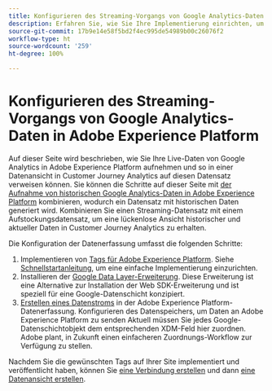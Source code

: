 ```yaml
---
title: Konfigurieren des Streaming-Vorgangs von Google Analytics-Daten in Adobe Experience Platform
description: Erfahren Sie, wie Sie Ihre Implementierung einrichten, um eine Google-Datenschicht nach Adobe Experience Platform zu senden.
source-git-commit: 17b9e14e58f5bd2f4ec995de54989b00c26076f2
workflow-type: ht
source-wordcount: '259'
ht-degree: 100%

---
```


# Konfigurieren des Streaming-Vorgangs von Google Analytics-Daten in Adobe Experience Platform

Auf dieser Seite wird beschrieben, wie Sie Ihre Live-Daten von Google Analytics in Adobe Experience Platform aufnehmen und so in einer Datenansicht in Customer Journey Analytics auf diesen Datensatz verweisen können. Sie können die Schritte auf dieser Seite mit [der Aufnahme von historischen Google Analytics-Daten in Adobe Experience Platform](backfill.md) kombinieren, wodurch ein Datensatz mit historischen Daten generiert wird. Kombinieren Sie einen Streaming-Datensatz mit einem Aufstockungsdatensatz, um eine lückenlose Ansicht historischer und aktueller Daten in Customer Journey Analytics zu erhalten.

Die Konfiguration der Datenerfassung umfasst die folgenden Schritte:

1. Implementieren von [Tags für Adobe Experience Platform](https://experienceleague.adobe.com/docs/experience-platform/tags/home.html?lang=de). Siehe [Schnellstartanleitung](https://experienceleague.adobe.com/docs/experience-platform/tags/get-started/quick-start.html?lang=de), um eine einfache Implementierung einzurichten.
1. Installieren der [Google Data Layer-Erweiterung](https://experienceleague.adobe.com/docs/experience-platform/tags/extensions/adobe/google-data-layer/overview.html?lang=de). Diese Erweiterung ist eine Alternative zur Installation der Web SDK-Erweiterung und ist speziell für eine Google-Datenschicht konzipiert.
1. [Erstellen eines Datenstroms](https://experienceleague.adobe.com/docs/experience-platform/edge/datastreams/overview.html?lang=de) in der Adobe Experience Platform-Datenerfassung. Konfigurieren des Datenspeichers, um Daten an Adobe Experience Platform zu senden Aktuell müssen Sie jedes Google-Datenschichtobjekt dem entsprechenden XDM-Feld hier zuordnen. Adobe plant, in Zukunft einen einfacheren Zuordnungs-Workflow zur Verfügung zu stellen.

Nachdem Sie die gewünschten Tags auf Ihrer Site implementiert und veröffentlicht haben, können Sie [eine Verbindung erstellen](/help/connections/create-connection.md) und dann [eine Datenansicht erstellen](/help/data-views/create-dataview.md).
